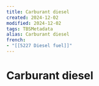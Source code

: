 ```yaml
---
title: Carburant diesel
created: 2024-12-02
modified: 2024-12-02
tags: TBSMetadata
alias: Carburant diesel
french:
- "[[5227 Diesel fuel]]"
---
```

# Carburant diesel
